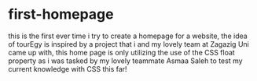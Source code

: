 # first-homepage
this is the first ever time i try to create a homepage for a website, the idea of tourEgy is inspired by a project that i and my lovely team at Zagazig Uni came up with, this home page is only utilizing the use of the CSS float property as i was tasked by my lovely teammate Asmaa Saleh to test my current knowledge with CSS this far! 
